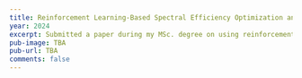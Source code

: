 ```yaml
---
title: Reinforcement Learning-Based Spectral Efficiency Optimization and Mobility Management in Cellular Networks
year: 2024
excerpt: Submitted a paper during my MSc. degree on using reinforcement learning to optimize spectral efficiency and reduce handover rate achieving 20% increase in spectral efficiency and 10% reduction in handover rate. The paper is accepted and to be presented in December in the Internation Conference of Computer Application (ICCA).
pub-image: TBA
pub-url: TBA
comments: false
---
```



